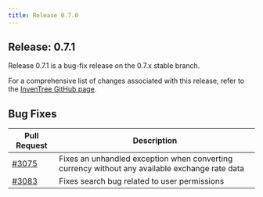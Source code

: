 ```yaml
---
title: Release 0.7.0
---
```


## Release: 0.7.1

Release 0.7.1 is a bug-fix release on the 0.7.x stable branch.

For a comprehensive list of changes associated with this release, refer to the [InvenTree GitHub page](https://github.com/inventree/InvenTree/milestone/19).

## Bug Fixes

| Pull Request | Description |
| --- | --- |
| [#3075](https://github.com/inventree/InvenTree/pull/3075) | Fixes an unhandled exception when converting currency without any available exchange rate data |
| [#3083](https://github.com/inventree/InvenTree/pull/3083) | Fixes search bug related to user permissions |
